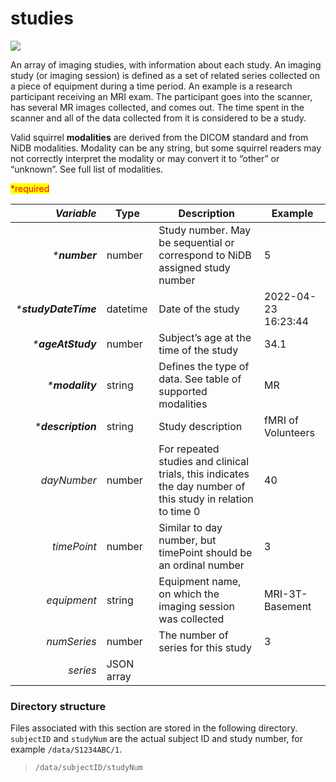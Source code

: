 # studies

[![](https://mermaid.ink/img/pako:eNptkTFvwyAQhf-KRZZWsqUM7kKlTu3WqVktVVfzbNMARnCosaL89-LG9tCEBXjfuwcHZ9GOCkKKPpAfivePxhV5fHpqj9Sjql4UMT3fqF57GO0QbxFOHkFbOI5XNidkPaavb7S8VqzbmXBSGneABcUU7hEVUr\_J1\_KHZX6cE\_MN8I9nmRyZKeoN\_LnmbiiQXdWttaX5g0e7JU0Ga17RaWPkruvwtN-XkcN4hNzVdb2sqx-teJC1P4lSWARLWuWHPs9RjeABFo2QeanQUTLciMZdsjX5fCrelOYxCNmRiSgFJR4Pk2uF5JCwml415X-zi-vyC6\_Hm4w)](https://mermaid.live/edit#pako:eNptkTFvwyAQhf-KRZZWsqUM7kKlTu3WqVktVVfzbNMARnCosaL89-LG9tCEBXjfuwcHZ9GOCkKKPpAfivePxhV5fHpqj9Sjql4UMT3fqF57GO0QbxFOHkFbOI5XNidkPaavb7S8VqzbmXBSGneABcUU7hEVUr\_J1\_KHZX6cE\_MN8I9nmRyZKeoN\_LnmbiiQXdWttaX5g0e7JU0Ga17RaWPkruvwtN-XkcN4hNzVdb2sqx-teJC1P4lSWARLWuWHPs9RjeABFo2QeanQUTLciMZdsjX5fCrelOYxCNmRiSgFJR4Pk2uF5JCwml415X-zi-vyC6\_Hm4w)

An array of imaging studies, with information about each study. An imaging study (or imaging session) is defined as a set of related series collected on a piece of equipment during a time period. An example is a research participant receiving an MRI exam. The participant goes into the scanner, has several MR images collected, and comes out. The time spent in the scanner and all of the data collected from it is considered to be a study.

Valid squirrel **modalities** are derived from the DICOM standard and from NiDB modalities. Modality can be any string, but some squirrel readers may not correctly interpret the modality or may convert it to “other” or “unknown”. See full list of modalities.

<mark style="color:red;">\*required</mark>

|        _**Variable**_ | **Type**   | **Description**                                                                                             | **Example**         |
| --------------------: | ---------- | ----------------------------------------------------------------------------------------------------------- | ------------------- |
|        _\***number**_ | number     | Study number. May be sequential or correspond to NiDB assigned study number                                 | 5                   |
| _\***studyDateTime**_ | datetime   | Date of the study                                                                                           | 2022-04-23 16:23:44 |
|    _\***ageAtStudy**_ | number     | Subject’s age at the time of the study                                                                      | 34.1                |
|      _\***modality**_ | string     | Defines the type of data. See table of supported modalities                                                 | MR                  |
|   _\***description**_ | string     | Study description                                                                                           | fMRI of Volunteers  |
|           _dayNumber_ | number     | For repeated studies and clinical trials, this indicates the day number of this study in relation to time 0 | 40                  |
|           _timePoint_ | number     | Similar to day number, but timePoint should be an ordinal number                                            | 3                   |
|           _equipment_ | string     | Equipment name, on which the imaging session was collected                                                  | MRI-3T-Basement     |
|           _numSeries_ | number     | The number of series for this study                                                                         | 3                   |
|              _series_ | JSON array |                                                                                                             |                     |

### Directory structure

Files associated with this section are stored in the following directory. `subjectID` and `studyNum` are the actual subject ID and study number, for example `/data/S1234ABC/1`.

> `/data/subjectID/studyNum`
